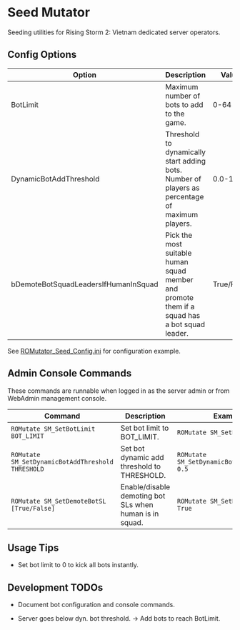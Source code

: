 # Seed Mutator

Seeding utilities for Rising Storm 2: Vietnam dedicated server operators.

## Config Options

| Option                               | Description                                                                                     | Value      |
| ------------------------------------ | ----------------------------------------------------------------------------------------------- | ---------- |
| BotLimit                             | Maximum number of bots to add to the game.                                                      | 0-64       |
| DynamicBotAddThreshold               | Threshold to dynamically start adding bots. Number of players as percentage of maximum players. | 0.0-1.0    |
| bDemoteBotSquadLeadersIfHumanInSquad | Pick the most suitable human squad member and promote them if a squad has a bot squad leader.   | True/False |

See [ROMutator_Seed_Config.ini](Config/ROMutator_Seed_Config.ini) for
configuration example.

## Admin Console Commands

These commands are runnable when logged in as the server admin or
from WebAdmin management console.

| Command                                           | Description                                             | Example                                     |
| ------------------------------------------------- | ------------------------------------------------------- | ------------------------------------------- |
| `ROMutate SM_SetBotLimit BOT_LIMIT`               | Set bot limit to BOT_LIMIT.                             | `ROMutate SM_SetBotLimit 32`                |
| `ROMutate SM_SetDynamicBotAddThreshold THRESHOLD` | Set bot dynamic add threshold to THRESHOLD.             | `ROMutate SM_SetDynamicBotAddThreshold 0.5` |
| `ROMutate SM_SetDemoteBotSL [True/False]`         | Enable/disable demoting bot SLs when human is in squad. | `ROMutate SM_SetDemoteBotSL True`           |

## Usage Tips

- Set bot limit to 0 to kick all bots instantly.

## Development TODOs

- Document bot configuration and console commands.

-  Server goes below dyn. bot threshold.
    -> Add bots to reach BotLimit.
